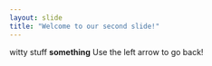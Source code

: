 ```yaml
---
layout: slide
title: "Welcome to our second slide!"
---
```

witty stuff **something**
Use the left arrow to go back!
